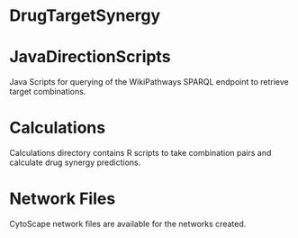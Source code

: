 # DrugTargetSynergy

# JavaDirectionScripts
Java Scripts for querying of the WikiPathways SPARQL endpoint to retrieve target combinations. 

# Calculations
Calculations directory contains R scripts to take combination pairs and calculate drug synergy predictions.

# Network Files
CytoScape network files are available for the networks created.
